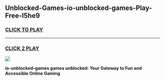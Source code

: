 
## Unblocked-Games-io-unblocked-games-Play-Free-l5he9
<h3>
<a href="https://premium76.site?title=io-unblocked-games&ref=18A1">CLICK TO PLAY</a></h3>
<hr>

<h3>
<a href="https://premium76.site?title=io-unblocked-games&ref=18A1">CLICK 2 PLAY</a>
  
</h3>

<a href="https://premium76.site?title=io-unblocked-games&ref=18A1"><img src="https://clearcache.store/games.png"></a>


**io-unblocked-games games unblocked: Your Gateway to Fun and Accessible Online Gaming**

